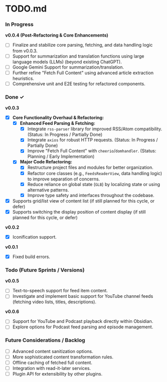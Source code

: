 # TODO.md

### In Progress

**v0.0.4 (Post-Refactoring & Core Enhancements)**
- [ ] Finalize and stabilize core parsing, fetching, and data handling logic from v0.0.3.
- [ ] Support for summarization and translation functions using large language models (LLMs) (beyond existing ChatGPT).
- [ ] Google Gemini Support for summarization/translation.
- [ ] Further refine "Fetch Full Content" using advanced article extraction heuristics.
- [ ] Comprehensive unit and E2E testing for refactored components.

### Done ✓

**v0.0.3**
- [x] **Core Functionality Overhaul & Refactoring:**
    - [x] **Enhanced Feed Parsing & Fetching:**
        - [x] Integrate `rss-parser` library for improved RSS/Atom compatibility. (Status: In Progress / Partially Done)
        - [x] Integrate `axios` for robust HTTP requests. (Status: In Progress / Partially Done)
        - [x] Improve "Fetch Full Content" with `cheerio`/`domhandler`. (Status: Planning / Early Implementation)
    - [x] **Major Code Refactoring:**
        - [x] Restructure project files and modules for better organization.
        - [x] Refactor core classes (e.g., `FeedsReaderView`, data handling logic) to improve separation of concerns.
        - [x] Reduce reliance on global state (`GLB`) by localizing state or using alternative patterns.
        - [x] Improve type safety and interfaces throughout the codebase.
- [x] Supports grid/list view of content list (if still planned for this cycle, or defer)
- [x] Supports switching the display position of content display (if still planned for this cycle, or defer)

**v0.0.2**
- [x] Iconification support.

**v0.0.1**
- [x] Fixed build errors.

### Todo (Future Sprints / Versions)

**v0.0.5**
- [ ] Text-to-speech support for feed item content.
- [ ] Investigate and implement basic support for YouTube channel feeds (fetching video lists, titles, descriptions).

**v0.0.6**
- [ ] Support for YouTube and Podcast playback directly within Obsidian.
- [ ] Explore options for Podcast feed parsing and episode management.

### Future Considerations / Backlog
- [ ] Advanced content sanitization options.
- [ ] More sophisticated content transformation rules.
- [ ] Offline caching of fetched full content.
- [ ] Integration with read-it-later services.
- [ ] Plugin API for extensibility by other plugins.